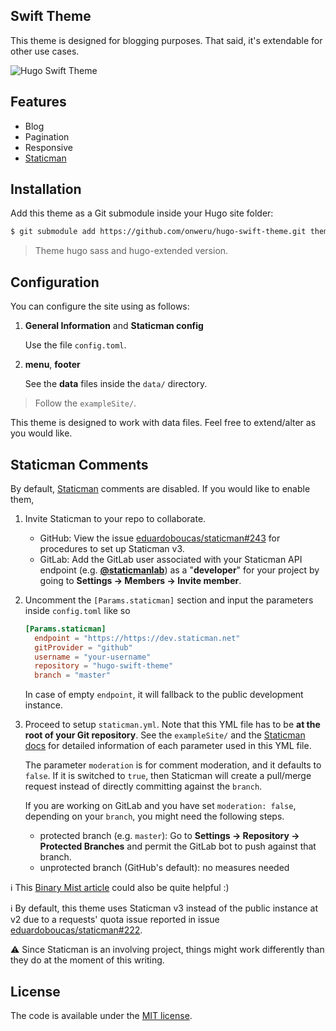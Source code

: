 ## Swift Theme
This theme is designed for blogging purposes. That said, it's extendable for other use cases.

![Hugo Swift Theme](https://github.com/onweru/hugo-swift-theme/blob/master/images/tn.png)

## Features
* Blog
* Pagination
* Responsive
* [Staticman](https://staticman.net)

## Installation
Add this theme as a Git submodule inside your Hugo site folder:

```bash
$ git submodule add https://github.com/onweru/hugo-swift-theme.git themes/hugo-swift-theme
```

> Theme hugo sass and hugo-extended version.

## Configuration
You can configure the site using as follows:
1. **General Information** and **Staticman config**

    Use the file `config.toml`.

2. **menu**, **footer**

    See the **data** files inside the `data/` directory.

> Follow the `exampleSite/`.

This theme is designed to work with data files. Feel free to extend/alter as you would like.

## Staticman Comments
By default, [Staticman](https://staticman.net) comments are disabled. If you would like to enable them,

1. Invite Staticman to your repo to collaborate.

    - GitHub: View the issue [eduardoboucas/staticman#243](https://github.com/eduardoboucas/staticman/issues/243) for procedures to set up Staticman v3.
    - GitLab: Add the GitLab user associated with your Staticman API endpoint (e.g. **[@staticmanlab](https://gitlab.com/staticmanlab)**) as a "**developer**" for your project by going to **Settings → Members → Invite member**.

2. Uncomment the `[Params.staticman]` section and input the parameters inside `config.toml` like so

    ```toml
    [Params.staticman]
      endpoint = "https://https://dev.staticman.net"
      gitProvider = "github"
      username = "your-username"
      repository = "hugo-swift-theme"
      branch = "master"
    ```

    In case of empty `endpoint`, it will fallback to the public development instance.

3. Proceed to setup `staticman.yml`.  Note that this YML file has to be **at the root of your Git repository**.  See the `exampleSite/` and the [Staticman docs](https://staticman.net/docs/) for detailed information of each parameter used in this YML file.

    The parameter `moderation` is for comment moderation, and it defaults to `false`.  If it is switched to `true`, then Staticman will create a pull/merge request instead of directly committing against the `branch`.

    If you are working on GitLab and you have set `moderation: false`, depending on your `branch`, you might need the following steps.

      - protected branch (e.g. `master`):
          Go to **Settings → Repository → Protected Branches** and permit the GitLab bot to push against that branch.
      - unprotected branch (GitHub's default): no measures needed

:information_source: This [Binary Mist article](https://binarymist.io/blog/2018/02/24/hugo-with-staticman-commenting-and-subscriptions/) could also be quite helpful :)

:information_source: By default, this theme uses Staticman v3 instead of the public instance at v2 due to a requests' quota issue reported in issue [eduardoboucas/staticman#222](https://github.com/eduardoboucas/staticman/issues/222).

:warning: Since Staticman is an involving project, things might work differently than they do at the moment of this writing.

## License
The code is available under the [MIT license](https://github.com/onweru/hugo-swift-theme/blob/master/LICENSE.md).

